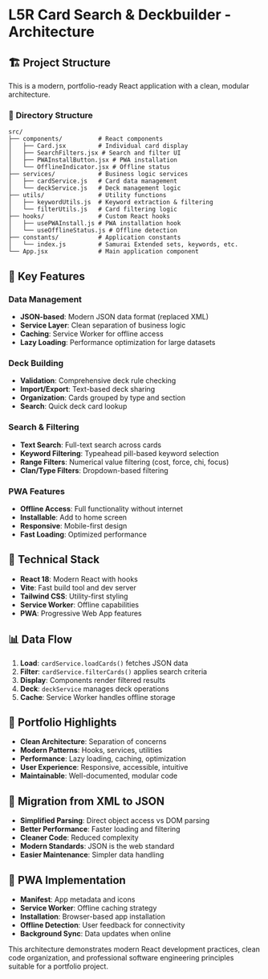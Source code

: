 # L5R Card Search & Deckbuilder - Architecture

## 🏗️ **Project Structure**

This is a modern, portfolio-ready React application with a clean, modular architecture.

### 📁 **Directory Structure**

```
src/
├── components/          # React components
│   ├── Card.jsx         # Individual card display
│   ├── SearchFilters.jsx # Search and filter UI
│   ├── PWAInstallButton.jsx # PWA installation
│   └── OfflineIndicator.jsx # Offline status
├── services/            # Business logic services
│   ├── cardService.js   # Card data management
│   └── deckService.js   # Deck management logic
├── utils/               # Utility functions
│   ├── keywordUtils.js  # Keyword extraction & filtering
│   └── filterUtils.js   # Card filtering logic
├── hooks/               # Custom React hooks
│   ├── usePWAInstall.js # PWA installation hook
│   └── useOfflineStatus.js # Offline detection
├── constants/           # Application constants
│   └── index.js         # Samurai Extended sets, keywords, etc.
└── App.jsx              # Main application component
```

## 🔧 **Key Features**

### **Data Management**

- **JSON-based**: Modern JSON data format (replaced XML)
- **Service Layer**: Clean separation of business logic
- **Caching**: Service Worker for offline access
- **Lazy Loading**: Performance optimization for large datasets

### **Deck Building**

- **Validation**: Comprehensive deck rule checking
- **Import/Export**: Text-based deck sharing
- **Organization**: Cards grouped by type and section
- **Search**: Quick deck card lookup

### **Search & Filtering**

- **Text Search**: Full-text search across cards
- **Keyword Filtering**: Typeahead pill-based keyword selection
- **Range Filters**: Numerical value filtering (cost, force, chi, focus)
- **Clan/Type Filters**: Dropdown-based filtering

### **PWA Features**

- **Offline Access**: Full functionality without internet
- **Installable**: Add to home screen
- **Responsive**: Mobile-first design
- **Fast Loading**: Optimized performance

## 🚀 **Technical Stack**

- **React 18**: Modern React with hooks
- **Vite**: Fast build tool and dev server
- **Tailwind CSS**: Utility-first styling
- **Service Worker**: Offline capabilities
- **PWA**: Progressive Web App features

## 📊 **Data Flow**

1. **Load**: `cardService.loadCards()` fetches JSON data
2. **Filter**: `cardService.filterCards()` applies search criteria
3. **Display**: Components render filtered results
4. **Deck**: `deckService` manages deck operations
5. **Cache**: Service Worker handles offline storage

## 🎯 **Portfolio Highlights**

- **Clean Architecture**: Separation of concerns
- **Modern Patterns**: Hooks, services, utilities
- **Performance**: Lazy loading, caching, optimization
- **User Experience**: Responsive, accessible, intuitive
- **Maintainable**: Well-documented, modular code

## 🔄 **Migration from XML to JSON**

- **Simplified Parsing**: Direct object access vs DOM parsing
- **Better Performance**: Faster loading and filtering
- **Cleaner Code**: Reduced complexity
- **Modern Standards**: JSON is the web standard
- **Easier Maintenance**: Simpler data handling

## 📱 **PWA Implementation**

- **Manifest**: App metadata and icons
- **Service Worker**: Offline caching strategy
- **Installation**: Browser-based app installation
- **Offline Detection**: User feedback for connectivity
- **Background Sync**: Data updates when online

This architecture demonstrates modern React development practices, clean code organization, and professional software engineering principles suitable for a portfolio project.
